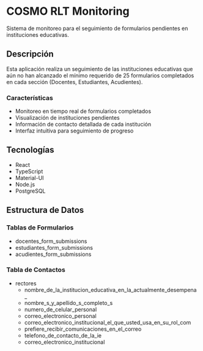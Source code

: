 # COSMO RLT Monitoring

Sistema de monitoreo para el seguimiento de formularios pendientes en instituciones educativas.

## Descripción

Esta aplicación realiza un seguimiento de las instituciones educativas que aún no han alcanzado el mínimo requerido de 25 formularios completados en cada sección (Docentes, Estudiantes, Acudientes).

### Características

- Monitoreo en tiempo real de formularios completados
- Visualización de instituciones pendientes
- Información de contacto detallada de cada institución
- Interfaz intuitiva para seguimiento de progreso

## Tecnologías

- React
- TypeScript
- Material-UI
- Node.js
- PostgreSQL

## Estructura de Datos

### Tablas de Formularios
- docentes_form_submissions
- estudiantes_form_submissions
- acudientes_form_submissions

### Tabla de Contactos
- rectores
  - nombre_de_la_institucion_educativa_en_la_actualmente_desempena_
  - nombre_s_y_apellido_s_completo_s
  - numero_de_celular_personal
  - correo_electronico_personal
  - correo_electronico_institucional_el_que_usted_usa_en_su_rol_com
  - prefiere_recibir_comunicaciones_en_el_correo
  - telefono_de_contacto_de_la_ie
  - correo_electronico_institucional 